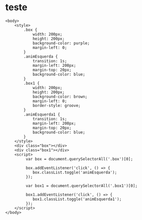 # teste<html>
    <body>
        <style>
            .box {
                width: 200px;
                height: 200px;
                background-color: purple;
                margin-left: 0;
            }
            .animEsquerda {
                transition: 1s;
                margin-left: 200px;
                margin-top: 20px;
                background-color: blue;
            }
            .box1 {
                width: 200px;
                height: 200px;
                background-color: brown;
                margin-left: 0;
                border-style: groove;
            }
            .animEsquerda1 {
                transition: 1s;
                margin-left: 200px;
                margin-top: 20px;
                background-color: blue;
            }
        </style>
        <div class="box"></div>
        <div class="box1"></div>
        <script>
             var box = document.querySelectorAll('.box')[0];

             box.addEventListener('click', () => {
                box.classList.toggle('animEsquerda');
             });

             var box1 = document.querySelectorAll('.box1')[0];

             box1.addEventListener('click', () => {
                box1.classList.toggle('animEsquerda1');
             });
        </script>
    </body>
</html>
